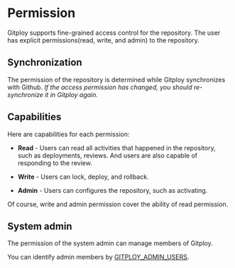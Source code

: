# Permission

Gitploy supports fine-grained access control for the repository. The user has explicit permissions(read, write, and admin) to the repository.

## Synchronization
The permission of the repository is determined while Gitploy synchronizes with Github. *If the access permission has changed, you should re-synchronize it in Gitploy again.*

## Capabilities

Here are capabilities for each permission: 

* **Read** - Users can read all activities that happened in the repository, such as deployments, reviews. And users are also capable of responding to the review.

* **Write** - Users can lock, deploy, and rollback. 

* **Admin** - Users can configures the repository, such as activating.

Of course, write and admin permission cover the ability of read permission.

## System admin

The permission of the system admin can manage members of Gitploy. 
 
You can identify admin members by [GITPLOY_ADMIN_USERS](../references/GITPLOY_ADMIN_USERS.md).
